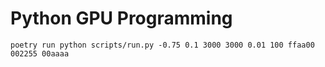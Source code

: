 # Python GPU Programming

```
poetry run python scripts/run.py -0.75 0.1 3000 3000 0.01 100 ffaa00 002255 00aaaa
```
